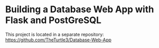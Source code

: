 # Building a Database Web App with Flask and PostGreSQL

This project is located in a separate repository: https://github.com/TheTurtle3/Database-Web-App